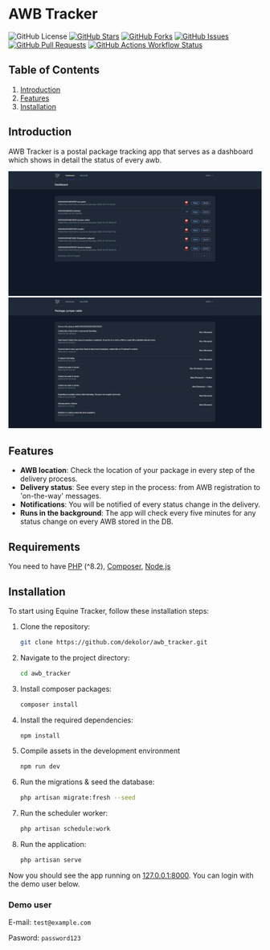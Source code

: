 
# AWB Tracker

![GitHub License](https://img.shields.io/github/license/dekolor/awb_tracker)
[![GitHub Stars](https://img.shields.io/github/stars/dekolor/awb_tracker)](https://github.com/dekolor/awb_tracker/stargazers)
[![GitHub Forks](https://img.shields.io/github/forks/dekolor/awb_tracker)](https://github.com/dekolor/awb_tracker/network/members)
[![GitHub Issues](https://img.shields.io/github/issues/dekolor/awb_tracker)](https://github.com/dekolor/awb_tracker/issues)
[![GitHub Pull Requests](https://img.shields.io/github/issues-pr/dekolor/awb_tracker)](https://github.com/dekolor/awb_tracker/pulls)
[![GitHub Actions Workflow Status](https://img.shields.io/github/actions/workflow/status/dekolor/awb_tracker/laravel.yml)](https://github.com/dekolor/awb_tracker/pulls)

## Table of Contents

1. [Introduction](#introduction)
2. [Features](#features)
3. [Installation](#installation)

## Introduction

AWB Tracker is a postal package tracking app that serves as a dashboard which shows in detail the status of every awb.

![Dashboard](/images/demo1.png)
![AWB Details](/images/demo2.png)

## Features

- **AWB location**: Check the location of your package in every step of the delivery process.
- **Delivery status**: See every step in the process: from AWB registration to 'on-the-way' messages.
- **Notifications**: You will be notified of every status change in the delivery.
- **Runs in the background**: The app will check every five minutes for any status change on every AWB stored in the DB.

## Requirements

You need to have [PHP](https://www.php.net/) (^8.2), [Composer](https://getcomposer.org/), [Node.js](https://nodejs.org/)

## Installation

To start using Equine Tracker, follow these installation steps:

1. Clone the repository:

   ```bash
   git clone https://github.com/dekolor/awb_tracker.git
   ```

2. Navigate to the project directory:

   ```bash
   cd awb_tracker
   ```
3. Install composer packages:

   ```bash
   composer install
   ```

4. Install the required dependencies:

   ```bash
   npm install
   ```

5. Compile assets in the development environment

   ```bash
   npm run dev
   ```

6. Run the migrations & seed the database:

   ```bash
   php artisan migrate:fresh --seed
   ```

7. Run the scheduler worker:

   ```bash
   php artisan schedule:work
   ```

8. Run the application:

   ```bash
   php artisan serve
   ```

Now you should see the app running on [127.0.0.1:8000](http://127.0.0.1:8000). You can login with the demo user below.

### Demo user
E-mail: ```test@example.com```

Pasword: ```password123```
